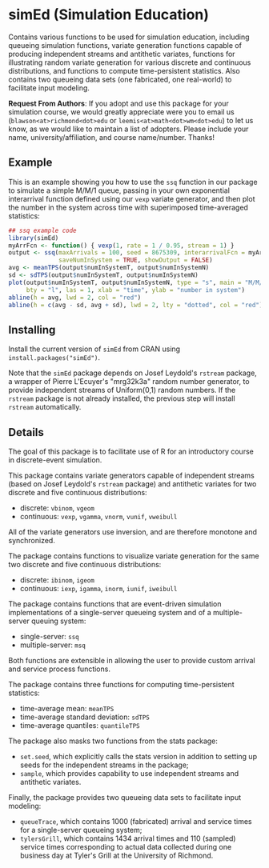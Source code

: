 <!-- README.md is generated from README.Rmd. Please edit that file -->
simEd (Simulation Education)
============================

Contains various functions to be used for simulation education, including queueing simulation functions, variate generation functions capable of producing independent streams and antithetic variates, functions for illustrating random variate generation for various discrete and continuous distributions, and functions to compute time-persistent statistics. Also contains two queueing data sets (one fabricated, one real-world) to facilitate input modeling.

**Request From Authors**: If you adopt and use this package for your simulation course, we would greatly appreciate were you to email us (`blawson<at>richmond<dot>edu` or `leemis<at>math<dot>wm<dot>edu`) to let us know, as we would like to maintain a list of adopters. Please include your name, university/affiliation, and course name/number. Thanks!

Example
-------

This is an example showing you how to use the `ssq` function in our package to simulate a simple M/M/1 queue, passing in your own exponential interarrival function defined using our `vexp` variate generator, and then plot the number in the system across time with superimposed time-averaged statistics:

``` r
## ssq example code
library(simEd)
myArrFcn <- function() { vexp(1, rate = 1 / 0.95, stream = 1) }
output <- ssq(maxArrivals = 100, seed = 8675309, interarrivalFcn = myArrFcn,
              saveNumInSystem = TRUE, showOutput = FALSE)
avg <- meanTPS(output$numInSystemT, output$numInSystemN)
sd <- sdTPS(output$numInSystemT, output$numInSystemN)
plot(output$numInSystemT, output$numInSystemN, type = "s", main = "M/M/1 Queue",
     bty = "l", las = 1, xlab = "time", ylab = "number in system")
abline(h = avg, lwd = 2, col = "red")
abline(h = c(avg - sd, avg + sd), lwd = 2, lty = "dotted", col = "red")
```

Installing
----------

Install the current version of `simEd` from CRAN using `install.packages("simEd")`.

Note that the `simEd` package depends on Josef Leydold's `rstream` package, a wrapper of Pierre L'Ecuyer's "mrg32k3a" random number generator, to provide independent streams of Uniform(0,1) random numbers. If the `rstream` package is not already installed, the previous step will install `rstream` automatically.

Details
-------

The goal of this package is to facilitate use of R for an introductory course in discrete-event simulation.

This package contains variate generators capable of independent streams (based on Josef Leydold's `rstream` package) and antithetic variates for two discrete and five continuous distributions:

-   discrete: `vbinom`, `vgeom`
-   continuous: `vexp`, `vgamma`, `vnorm`, `vunif`, `vweibull`

All of the variate generators use inversion, and are therefore monotone and synchronized.

The package contains functions to visualize variate generation for the same two discrete and five continuous distributions:

-   discrete: `ibinom`, `igeom`
-   continuous: `iexp`, `igamma`, `inorm`, `iunif`, `iweibull`

The package contains functions that are event-driven simulation implementations of a single-server queueing system and of a multiple-server queuing system:

-   single-server: `ssq`
-   multiple-server: `msq`

Both functions are extensible in allowing the user to provide custom arrival and service process functions.

The package contains three functions for computing time-persistent statistics:

-   time-average mean: `meanTPS`
-   time-average standard deviation: `sdTPS`
-   time-average quantiles: `quantileTPS`

The package also masks two functions from the stats package:

-   `set.seed`, which explicitly calls the stats version in addition to setting up seeds for the independent streams in the package;
-   `sample`, which provides capability to use independent streams and antithetic variates.

Finally, the package provides two queueing data sets to facilitate input modeling:

-   `queueTrace`, which contains 1000 (fabricated) arrival and service times for a single-server queueing system;
-   `tylersGrill`, which contains 1434 arrival times and 110 (sampled) service times corresponding to actual data collected during one business day at Tyler's Grill at the University of Richmond.
